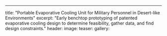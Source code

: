 ---
title: "Portable Evaporative Cooling Unit for Military Personnel in Desert-like Environments"
excerpt: "Early benchtop prototyping of patented evaporative cooling design to determine feasibility, gather data, and find design constraints."
header:
  image: 
  teaser: 
gallery:
